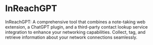 # InReachGPT
InReachGPT: A comprehensive tool that combines a note-taking web extension, a ChatGPT plugin, and a third-party contact lookup service integration to enhance your networking capabilities. Collect, tag, and retrieve information about your network connections seamlessly.
